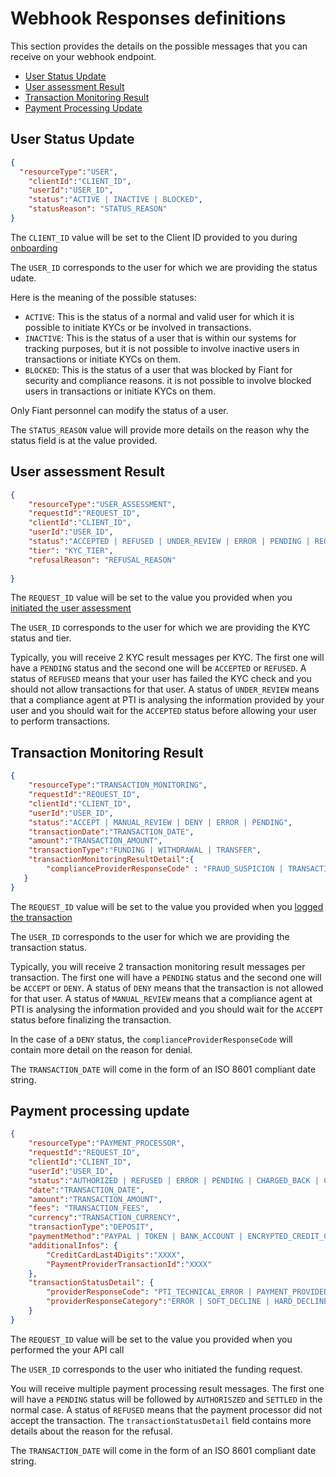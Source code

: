 # Webhook Responses definitions

This section provides the details on the possible messages that you can receive on your webhook endpoint.

* [User Status Update](#user-status-update)
* [User assessment Result](#user-assessment-result)
* [Transaction Monitoring Result](#transaction-monitoring-result)
* [Payment Processing Update](#payment-processing-update)

## User Status Update

```json
{
  "resourceType":"USER",
    "clientId":"CLIENT_ID",
    "userId":"USER_ID",
    "status":"ACTIVE | INACTIVE | BLOCKED",
    "statusReason": "STATUS_REASON"
}
```
The `CLIENT_ID` value will be set to the Client ID provided to you during [onboarding](fiant-onboarding)

The `USER_ID` corresponds to the user for which we are providing the status udate.

Here is the meaning of the possible statuses:

 * `ACTIVE`: This is the status of a normal and valid user for which it is possible to initiate KYCs or be involved in transactions.
 * `INACTIVE`: This is the status of a user that is within our systems for tracking purposes, but it is not possible to involve inactive users in transactions or initiate KYCs on them.
 * `BLOCKED`: This is the status of a user that was blocked by Fiant for security and compliance reasons. it is not possible to involve blocked users in transactions or initiate KYCs on them.

Only Fiant personnel can modify the status of a user.

The `STATUS_REASON` value will provide more details on the reason why the status field is at the value provided.


## User assessment Result

```json
{
    "resourceType":"USER_ASSESSMENT",
    "requestId":"REQUEST_ID",
    "clientId":"CLIENT_ID",
    "userId":"USER_ID",
    "status":"ACCEPTED | REFUSED | UNDER_REVIEW | ERROR | PENDING | REQUESTED_MORE_INFORMATION",
    "tier": "KYC_TIER",
    "refusalReason": "REFUSAL_REASON"
  
}
```
The `REQUEST_ID` value will be set to the value you provided when you [initiated the user assessment](#initiating-a-user-assessment)

The `USER_ID` corresponds to the user for which we are providing the KYC status and tier.

Typically, you will receive 2 KYC result messages per KYC. The first one will have a `PENDING` status and the second one will be `ACCEPTED` or `REFUSED`.
A status of `REFUSED` means that your user has failed the KYC check and you should not allow transactions for that user. A status of `UNDER_REVIEW` means that a
compliance agent at PTI is analysing the information provided by your user and you should wait for the `ACCEPTED` status before allowing your user to perform
transactions.


## Transaction Monitoring Result

```json
{
    "resourceType":"TRANSACTION_MONITORING",
    "requestId":"REQUEST_ID",
    "clientId":"CLIENT_ID",
    "userId":"USER_ID",
    "status":"ACCEPT | MANUAL_REVIEW | DENY | ERROR | PENDING",
    "transactionDate":"TRANSACTION_DATE",
    "amount":"TRANSACTION_AMOUNT",
    "transactionType":"FUNDING | WITHDRAWAL | TRANSFER",
    "transactionMonitoringResultDetail":{
        "complianceProviderResponseCode" : "FRAUD_SUSPICION | TRANSACTION_VELOCITY_VIOLATION | BLOCKED_JURISDICTION | GEO_FENCING_VIOLATION | SANCTION_SCREENING"
   }
}
```

The `REQUEST_ID` value will be set to the value you provided when you [logged the transaction](#monitoring-transactions)

The `USER_ID` corresponds to the user for which we are providing the transaction status.

Typically, you will receive 2 transaction monitoring result messages per transaction. The first one will have a `PENDING` status and the second one will be `ACCEPT` or `DENY`.
A status of `DENY` means that the transaction is not allowed for that user. A status of `MANUAL_REVIEW` means that a
compliance agent at PTI is analysing the information provided and you should wait for the `ACCEPT` status before finalizing the transaction.

In the case of a `DENY` status, the `complianceProviderResponseCode` will contain more detail on the reason for denial.

The `TRANSACTION_DATE` will come in the form of an ISO 8601 compliant date string. 

## Payment processing update

```json
{
    "resourceType":"PAYMENT_PROCESSOR",
    "requestId":"REQUEST_ID",
    "clientId":"CLIENT_ID",
    "userId":"USER_ID",
    "status":"AUTHORIZED | REFUSED | ERROR | PENDING | CHARGED_BACK | CANCELED | REFUNDED | CAPTURED | SETTLED",
    "date":"TRANSACTION_DATE",
    "amount":"TRANSACTION_AMOUNT",
    "fees": "TRANSACTION_FEES",
    "currency":"TRANSACTION_CURRENCY",
    "transactionType":"DEPOSIT",
    "paymentMethod":"PAYPAL | TOKEN | BANK_ACCOUNT | ENCRYPTED_CREDIT_CARD",
    "additionalInfos": {
        "CreditCardLast4Digits":"XXXX",
        "PaymentProviderTransactionId":"XXXX"
    },
    "transactionStatusDetail": {
        "providerResponseCode": "PTI_TECHNICAL_ERROR | PAYMENT_PROVIDER_TECHNICAL_ERROR | FRAUD_SUSPICION | BLOCKED_COUNTRY | AVS_CHECK_FAILED | CVV_CHECK_FAILED | PAYMENT_INSTRUMENT_PROBLEM | PAYMENT_PROVIDER_DECLINED",
        "providerResponseCategory":"ERROR | SOFT_DECLINE | HARD_DECLINE"
    }
}
```

The `REQUEST_ID` value will be set to the value you provided when you performed the your API call

The `USER_ID` corresponds to the user who initiated the funding request.

You will receive multiple payment processing result messages. The first one will have a `PENDING` status will be followed by `AUTHORISZED` and `SETTLED` in the normal case.
A status of `REFUSED` means that the payment processor did not accept the transaction. The `transactionStatusDetail` field contains more details about the reason for the refusal.

The `TRANSACTION_DATE` will come in the form of an ISO 8601 compliant date string.